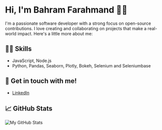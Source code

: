 # Hi, I'm Bahram Farahmand 🙋‍♂️

I'm a passionate software developer with a strong focus on open-source contributions. I love creating and collaborating on projects that make a real-world impact. Here's a little more about me:

## 👨‍💻 Skills
- JavaScript, Node.js
- Python, Pandas, Seaborn,	Plotly,	Bokeh, Selenium and Seleniumbase

## 💬 Get in touch with me!
- [LinkedIn](https://www.linkedin.com/in/bahram-farahmand/)

## 📈 GitHub Stats
![My GitHub Stats](https://github-readme-stats.vercel.app/api?username=BahramF73&show_icons=true&hide_title=true)

<!--
**BahramF73/BahramF73** is a ✨ _special_ ✨ repository because its `README.md` (this file) appears on your GitHub profile.

Here are some ideas to get you started:

- 🔭 I’m currently working on ...
- 🌱 I’m currently learning ...
- 👯 I’m looking to collaborate on ...
- 🤔 I’m looking for help with ...
- 💬 Ask me about ...
- 📫 How to reach me: ...
- 😄 Pronouns: ...
- ⚡ Fun fact: ...
-->
